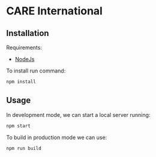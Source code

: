 # CARE International

## Installation

Requirements:

* [NodeJs](https://nodejs.org/es/download/)

To install run command:

```bash
npm install
```

## Usage

In development mode, we can start a local server running:

```bash
npm start
```

To build in production mode we can use:

```bash
npm run build
```
